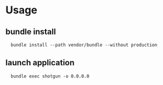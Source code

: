 # Usage

## bundle install

      bundle install --path vendor/bundle --without production
   
 ## launch application
 
      bundle exec shotgun -o 0.0.0.0
